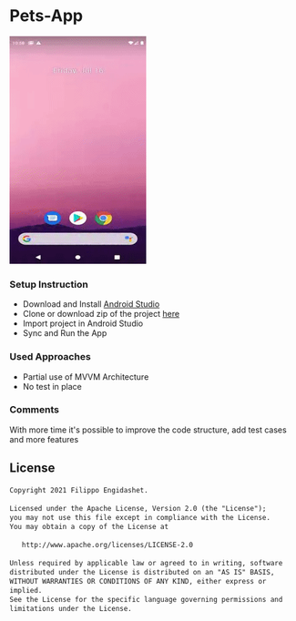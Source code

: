 # Pets-App

![Pets-App](https://github.com/filippoengidashet/Pets-App/blob/main/demo/demo.gif)

### Setup Instruction

* Download and Install [Android Studio](https://developer.android.com/studio)
* Clone or download zip of the project [here](https://github.com/filippoengidashet/Pets-App.git)
* Import project in Android Studio
* Sync and Run the App

### Used Approaches

* Partial use of MVVM Architecture
* No test in place

### Comments

With more time it's possible to improve the code structure, add test cases and more features

License
-------

    Copyright 2021 Filippo Engidashet.

    Licensed under the Apache License, Version 2.0 (the "License");
    you may not use this file except in compliance with the License.
    You may obtain a copy of the License at

       http://www.apache.org/licenses/LICENSE-2.0

    Unless required by applicable law or agreed to in writing, software
    distributed under the License is distributed on an "AS IS" BASIS,
    WITHOUT WARRANTIES OR CONDITIONS OF ANY KIND, either express or implied.
    See the License for the specific language governing permissions and
    limitations under the License.
